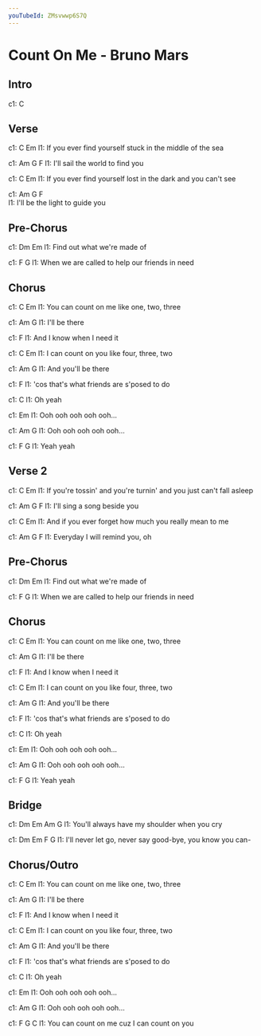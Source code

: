 ```yaml
---
youTubeId: ZMsvwwp6S7Q
---
```


# Count On Me - Bruno Mars

## Intro
c1: C

## Verse
c1:        C                                             Em
l1: If you ever find yourself stuck in the middle of the sea

c1:      Am          G     F
l1: I'll sail the world to find you

c1:        C                                                 Em
l1: If you ever find yourself lost in the dark and you can't see

c1:      Am        G     F      
l1: I'll be the light to guide you

## Pre-Chorus
c1: Dm                     Em
l1:    Find out what we're made of

c1:      F                                    G
l1: When we are called to help our friends in need

## Chorus
c1:         C                Em
l1: You can count on me like one, two, three

c1:         Am     G
l1: I'll be there

c1:     F
l1: And I know when I need it

c1:       C                 Em
l1: I can count on you like four, three, two

c1:               Am    G
l1: And you'll be there

c1:      F
l1: 'cos that's what friends are s'posed to do

c1:    C
l1: Oh yeah

c1:                 Em
l1: Ooh ooh ooh ooh ooh...

c1:                 Am     G
l1: Ooh ooh ooh ooh ooh...

c1: F    G
l1: Yeah yeah

## Verse 2
c1:           C                                                   Em
l1: If you're tossin' and you're turnin' and you just can't fall asleep

c1:      Am       G    F
l1: I'll sing a song beside you

c1:            C                                       Em
l1: And if you ever forget how much you really mean to me

c1:      Am      G    F
l1: Everyday I will remind you, oh

## Pre-Chorus
c1: Dm                     Em
l1:    Find out what we're made of

c1:      F                                    G
l1: When we are called to help our friends in need

## Chorus
c1:         C                Em
l1: You can count on me like one, two, three

c1:         Am     G
l1: I'll be there

c1:     F
l1: And I know when I need it

c1:       C                 Em
l1: I can count on you like four, three, two

c1:               Am    G
l1: And you'll be there

c1:      F
l1: 'cos that's what friends are s'posed to do

c1:    C
l1: Oh yeah

c1:                 Em
l1: Ooh ooh ooh ooh ooh...

c1:                 Am     G
l1: Ooh ooh ooh ooh ooh...

c1: F    G
l1: Yeah yeah

## Bridge
c1:        Dm             Em                Am  G
l1: You'll always have my shoulder when you cry

c1:      Dm            Em             F    G
l1: I'll never let go, never say good-bye, you know you can-

## Chorus/Outro
c1:         C                Em
l1: You can count on me like one, two, three

c1:         Am     G
l1: I'll be there

c1:     F
l1: And I know when I need it

c1:       C                 Em
l1: I can count on you like four, three, two

c1:               Am    G
l1: And you'll be there

c1:      F
l1: 'cos that's what friends are s'posed to do

c1:    C
l1: Oh yeah

c1:                 Em
l1: Ooh ooh ooh ooh ooh...

c1:                 Am     G
l1: Ooh ooh ooh ooh ooh...

c1: F                       G              C
l1: You can count on me cuz I can count on you